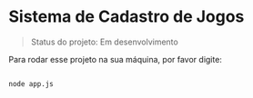 <h1> Sistema de Cadastro de Jogos</h1>

>Status do projeto: Em desenvolvimento

Para rodar esse projeto na sua máquina, por favor digite:
```

node app.js
```
